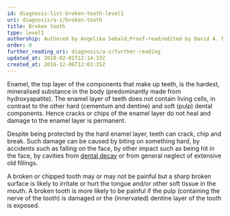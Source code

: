 ```yaml
---
id: diagnosis-list-broken-tooth-level1
uri: diagnosis/a-z/broken-tooth
title: Broken tooth
type: level1
authorship: Authored by Angelika Sebald;Proof-read/edited by David A. Mitchell
order: 0
further_reading_uri: diagnosis/a-z/further-reading
updated_at: 2018-02-01T12:14:33Z
created_at: 2016-12-06T12:03:35Z
---
```


<p>Enamel, the top layer of the components that make up teeth, is
    the hardest, mineralised substance in the body (predominantly
    made from hydroxyapatite). The enamel layer of teeth does
    not contain living cells, in contrast to the other hard (cementum
    and dentine) and soft (pulp) dental components. Hence cracks
    or chips of the enamel layer do not heal and damage to the
    enamel layer is permanent.</p>
<p>Despite being protected by the hard enamel layer, teeth can crack,
    chip and break. Such damage can be caused by biting on something
    hard, by accidents such as falling on the face, by other
    impact such as being hit in the face, by cavities from
    <a href="/help/oral-hygiene/decay">dental decay</a> or from general neglect of extensive old
        fillings.</p>
<p>A broken or chipped tooth may or may not be painful but a sharp
    broken surface is likely to irritate or hurt the tongue and/or
    other soft tissue in the mouth. A broken tooth is more likely
    to be painful if the pulp (containing the nerve of the tooth)
    is damaged or the (innervated) dentine layer of the tooth
    is exposed.</p>
